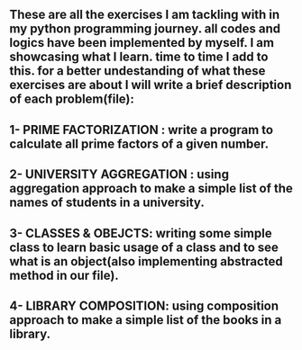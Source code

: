 These are all the exercises I am tackling with in my python programming journey. 
all codes and logics have been implemented by myself.
I am showcasing what I learn. 
time to time I add to this.
for a better undestanding of what these exercises are about I will write a brief description of each problem(file):
------------------------------
1- PRIME FACTORIZATION : write a program to calculate all prime factors of a given number.
-------------------------------
2- UNIVERSITY AGGREGATION : using aggregation approach to make a simple list of the names of students in a university.
-------------------------------
3- CLASSES & OBEJCTS: writing some simple class to learn basic usage of a class and to see what is an object(also implementing abstracted method in our file).
-------------------------------
4- LIBRARY COMPOSITION: using composition approach to make a simple list of the books in a library.
-------------------------------
